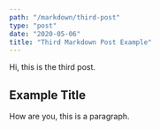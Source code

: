 ```yaml
---
path: "/markdown/third-post"
type: "post"
date: "2020-05-06"
title: "Third Markdown Post Example"
---
```


Hi, this is the third post.

## Example Title

How are you, this is a paragraph.
